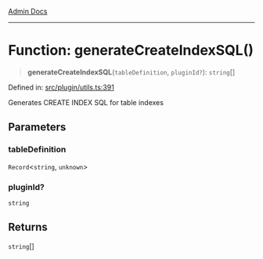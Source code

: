 [Admin Docs](/)

***

# Function: generateCreateIndexSQL()

> **generateCreateIndexSQL**(`tableDefinition`, `pluginId?`): `string`[]

Defined in: [src/plugin/utils.ts:391](https://github.com/Sourya07/talawa-api/blob/61a1911602b2f0aac7635e08ae2918f4f768e8ff/src/plugin/utils.ts#L391)

Generates CREATE INDEX SQL for table indexes

## Parameters

### tableDefinition

`Record`\<`string`, `unknown`\>

### pluginId?

`string`

## Returns

`string`[]
